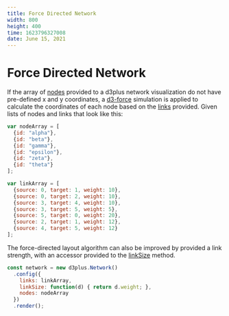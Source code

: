 ```yaml
---
title: Force Directed Network
width: 800
height: 400
time: 1623796327008
date: June 15, 2021
---
```


# Force Directed Network

If the array of [nodes](http://d3plus.org/docs/#Network.nodes) provided to a d3plus network visualization do not have pre-defined x and y coordinates, a [d3-force](https://github.com/d3/d3-force) simulation is applied to calculate the coordinates of each node based on the [links](http://d3plus.org/docs/#Network.links) provided. Given lists of nodes and links that look like this:

```js
var nodeArray = [
  {id: "alpha"},
  {id: "beta"},
  {id: "gamma"},
  {id: "epsilon"},
  {id: "zeta"},
  {id: "theta"}
];

var linkArray = [
  {source: 0, target: 1, weight: 10},
  {source: 0, target: 2, weight: 10},
  {source: 3, target: 4, weight: 10},
  {source: 3, target: 5, weight: 5},
  {source: 5, target: 0, weight: 20},
  {source: 2, target: 1, weight: 12},
  {source: 4, target: 5, weight: 12}
];
```

The force-directed layout algorithm can also be improved by provided a link strength, with an accessor provided to the [linkSize](http://d3plus.org/docs/#Network.linkSize) method.

```js
const network = new d3plus.Network()
  .config({
    links: linkArray,
    linkSize: function(d) { return d.weight; },
    nodes: nodeArray
  })
  .render();
```
